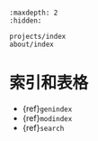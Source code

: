```{include} ../README.md
```

```{toctree}
:maxdepth: 2
:hidden:

projects/index
about/index
```

# 索引和表格

* {ref}`genindex`
* {ref}`modindex`
* {ref}`search`
